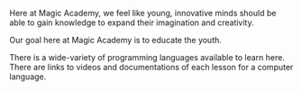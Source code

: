 Here at Magic Academy, we feel like young, innovative minds should be able to gain knowledge to expand their imagination and creativity.

Our goal here at Magic Academy is to educate the youth. 

There is a wide-variety of programming languages available to learn here. There are links to videos and documentations of each lesson for a computer language. 
